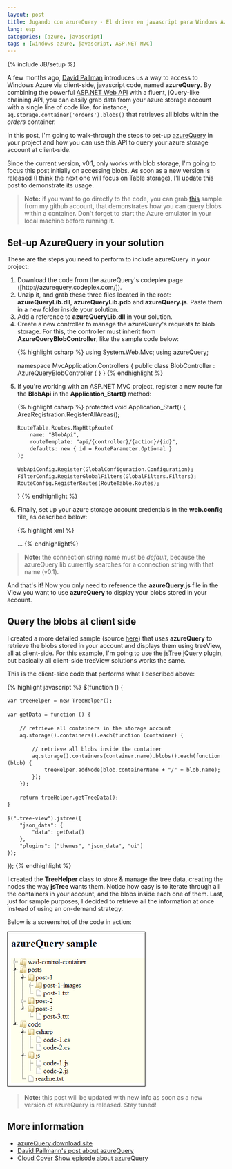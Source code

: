 ```yaml
---
layout: post
title: Jugando con azureQuery - El driver en javascript para Windows Azure
lang: esp
categories: [azure, javascript]
tags : [windows azure, javascript, ASP.NET MVC]
---
```


{% include JB/setup %}

A few months ago, [David Pallman](http://davidpallmann.blogspot.com.ar/2012/07/introducing-azurequery-javascript.html) introduces us a way to access to Windows Azure via client-side, javascript code, named **azureQuery**. By combining the powerful [ASP.NET Web API](http://www.asp.net/web-api) with a fluent, jQuery-like chaining API, you can easily grab data from your azure storage account with a single line of code like, for instance, `aq.storage.container('orders').blobs()` that retrieves all blobs within the *orders* container.

In this post, I'm going to walk-through the steps to set-up [azureQuery](http://azurequery.codeplex.com/) in your project and how you can use this API to query your azure storage account at client-side.

Since the current version, v0.1, only works with blob storage, I'm going to focus this post initially on accessing blobs. As soon as a new version is released (I think the next one will focus on Table storage), I'll update this post to demonstrate its usage.

> **Note:** if you want to go directly to the code, you can grab [this](https://github.com/nanovazquez/azure-query-sample) sample from my github account, that demonstrates how you can query blobs within a container. Don't forget to start the Azure emulator in your local machine before running it.

## Set-up AzureQuery in your solution

These are the steps you need to perform to include azureQuery in your project:

<ol>
    <li>
        Download the code from the azureQuery's codeplex page ([http://azurequery.codeplex.com/]). 
    </li>
    <li>
        Unzip it, and grab these three files located in the root: <strong>azureQueryLib.dll</strong>, <strong>azureQueryLib.pdb</strong> and <strong>azureQuery.js</strong>. Paste them in a new folder inside your solution.
    </li>
    <li>
        Add a reference to <strong>azureQueryLib.dll</strong> in your solution.
    </li>
    <li>
        Create a new controller to manage the azureQuery's requests to blob storage. For this, the controller must inherit from <strong>AzureQueryBlobController</strong>, like the sample code below:

{% highlight csharp %}
using System.Web.Mvc;
using azureQuery;

namespace MvcApplication.Controllers
{
    public class BlobController : AzureQueryBlobController { }
}
{% endhighlight %}
    </li>
    <li>
        If you're working with an ASP.NET MVC project, register a new route for the <strong>BlobApi</strong> in the <strong>Application_Start()</strong> method:

{% highlight csharp %}
protected void Application_Start()
{
    AreaRegistration.RegisterAllAreas();

    RouteTable.Routes.MapHttpRoute(
        name: "BlobApi",
        routeTemplate: "api/{controller}/{action}/{id}",
        defaults: new { id = RouteParameter.Optional }
    );

    WebApiConfig.Register(GlobalConfiguration.Configuration);
    FilterConfig.RegisterGlobalFilters(GlobalFilters.Filters);
    RouteConfig.RegisterRoutes(RouteTable.Routes);
}
{% endhighlight %}
    </li>
    <li>
        Finally, set up your azure storage account credentials in the <strong>web.config</strong> file, as described below:

{% highlight xml %}
<?xml version="1.0" encoding="utf-8"?>
<configuration>
  <connectionStrings>
    <!-- development connection string -->
    <add name="default" connectionString="UseDevelopmentStorage=true" />
    <!-- production connection string -->
    <!--<add name="default" connectionString="DefaultEndpointsProtocol=http;AccountName=[storage-account-name];AccountKey=[storage-account-key]"/>-->
  </connectionStrings>
  ...
</configuration>
{% endhighlight%}
    </li>
</ol>

> **Note:** the connection string name must be *default*, because the azureQuery lib currently searches for a connection string with that name (v0.1).

And that's it! Now you only need to reference the **azureQuery.js** file in the View you want to use **azureQuery** to display your blobs stored in your account.

## Query the blobs at client side

I created a more detailed sample (source [here](https://github.com/nanovazquez/azure-query-sample)) that uses **azureQuery** to retrieve the blobs stored in your account and displays them using treeView, all at client-side. For this example, I'm going to use the [jsTree](http://www.jstree.com/) jQuery plugin, but basically all client-side treeView solutions works the same.

This is the client-side code that performs what I described above:

{% highlight javascript %}
$(function () {

    var treeHelper = new TreeHelper();

    var getData = function () {

        // retrieve all containers in the storage account
        aq.storage().containers().each(function (container) {

            // retrieve all blobs inside the container
            aq.storage().containers(container.name).blobs().each(function (blob) {
                treeHelper.addNode(blob.containerName + "/" + blob.name);
            });
        });

        return treeHelper.getTreeData();
    }

    $(".tree-view").jstree({
        "json_data": {
            "data": getData()
        },
        "plugins": ["themes", "json_data", "ui"]
    });
});
{% endhighlight %}

I created the **TreeHelper** class to store & manage the tree data, creating the nodes the way **jsTree** wants them. Notice how easy is to iterate through all the containers in your account, and the blobs inside each one of them. Last, just for sample purposes, I decided to retrieve all the information at once instead of using an on-demand strategy. 

Below is a screenshot of the code in action:

![](https://github.com/nanovazquez/nanovazquez.github.com/raw/master/_posts/playing-with-azure-query/blob-storage-jstree.png)

> **Note:** this post will be updated with new info as soon as a new version of azureQuery is released. Stay tuned!

## More information

* [azureQuery download site](http://azurequery.codeplex.com/)
* [David Pallmann's post about azureQuery](http://davidpallmann.blogspot.com.ar/2012/07/introducing-azurequery-javascript.html)
* [Cloud Cover Show episode about azureQuery](http://channel9.msdn.com/Shows/Web+Camps+TV/David-Pallmann-Demonstrates-azureQuery)
